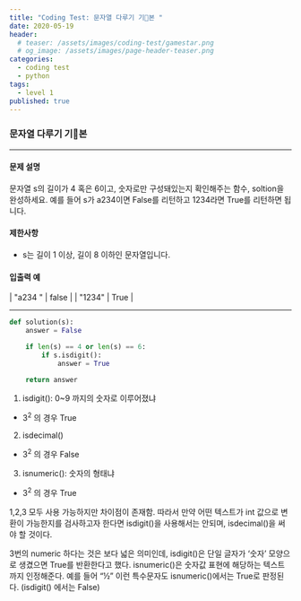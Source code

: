 ```yaml
---
title: "Coding Test: 문자열 다루기 기본 "
date: 2020-05-19
header:
  # teaser: /assets/images/coding-test/gamestar.png
  # og_image: /assets/images/page-header-teaser.png
categories:
  - coding test
  - python
tags:
  - level 1
published: true
---
```


### 문자열 다루기 기본

---

#### 문제 설명

문자열 s의 길이가 4 혹은 6이고, 숫자로만 구성돼있는지 확인해주는 함수, soltion을 완성하세요. 예를 들어 s가 a234이면 False를 리턴하고 1234라면 True를 리턴하면 됩니다.

#### 제한사항

- s는 길이 1 이상, 길이 8 이하인 문자열입니다.

#### 입출력 예

| "a234	" | false |
| "1234" | True |

---

```python
def solution(s):
    answer = False

    if len(s) == 4 or len(s) == 6:
        if s.isdigit():
            answer = True    

    return answer
```

1. isdigit(): 0~9 까지의 숫자로 이루어졌냐
 - 3<sup>2</sup> 의 경우 True
2. isdecimal()
 - 3<sup>2</sup> 의 경우 False
3. isnumeric(): 숫자의 형태냐
- 3<sup>2</sup> 의 경우 True



1,2,3 모두 사용 가능하지만 차이점이 존재함. 따라서 만약 어떤 텍스트가 int 값으로 변환이 가능한지를 검사하고자 한다면 isdigit()을 사용해서는 안되며, isdecimal()을 써야 할 것이다.

3번의 numeric 하다는 것은 보다 넓은 의미인데, isdigit()은 단일 글자가 ‘숫자’ 모양으로 생겼으면 True를 반환한다고 했다. isnumeric()은 숫자값 표현에 해당하는 텍스트까지 인정해준다. 예를 들어 “½” 이런 특수문자도 isnumeric()에서는 True로 판정된다. (isdigit() 에서는 False)

